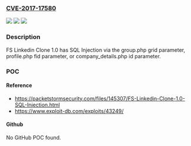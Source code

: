### [CVE-2017-17580](https://cve.mitre.org/cgi-bin/cvename.cgi?name=CVE-2017-17580)
![](https://img.shields.io/static/v1?label=Product&message=n%2Fa&color=blue)
![](https://img.shields.io/static/v1?label=Version&message=n%2Fa&color=blue)
![](https://img.shields.io/static/v1?label=Vulnerability&message=n%2Fa&color=brighgreen)

### Description

FS Linkedin Clone 1.0 has SQL Injection via the group.php grid parameter, profile.php fid parameter, or company_details.php id parameter.

### POC

#### Reference
- https://packetstormsecurity.com/files/145307/FS-Linkedin-Clone-1.0-SQL-Injection.html
- https://www.exploit-db.com/exploits/43249/

#### Github
No GitHub POC found.

